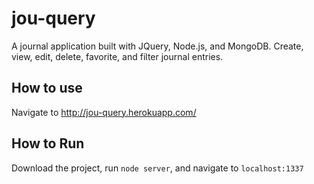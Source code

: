 # jou-query

A journal application built with JQuery, Node.js, and MongoDB. Create, view, edit, delete, favorite, and filter journal entries.

## How to use

Navigate to http://jou-query.herokuapp.com/

## How to Run

Download the project, run `node server`, and navigate to `localhost:1337`
